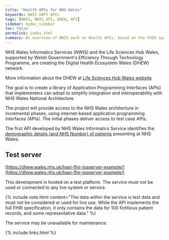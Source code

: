 ```yaml
---
title: "Health APIs for NHS Wales"
keywords: NWIS HAPI APIs
tags: [NWIS, NWIS_API, DHEW, API]
sidebar: mydoc_sidebar
toc: false
permalink: index.html
summary: An overview of NWIS work on Health APIs, based on the FHIR specification.
---
```


NHS Wales Informatics Services (NWIS) and the Life Sciences Hub Wales, supported by Welsh Government's Efficiency Through Technology Programme, are creating the Digital Health Ecosystem Wales (DHEW) network.
 
More information about the DHEW at [Life Sciences Hub Wales website](https://www.lifescienceshubwales.com/dhew/)  
 
The goal is to create a library of Application Programming Interfaces (APIs) that implementers can adopt to simplify integration and interoperability with NHS Wales National Architecture.

The project will provide access to the NHS Wales architecture in incremental phases, using internet-based application programming interfaces (APIs).  The initial phases deliver access to test case APIs.
 
The first API developed by NHS Wales Informatics Service identifies the [demographic details (and NHS Number) of patients](/pt_dmgrphc_landing_page.html) presenting at NHS Wales.
 
## Test server
 [https://dhew.wales.nhs.uk/hapi-fhir-jpaserver-example/](https://dhew.wales.nhs.uk/hapi-fhir-jpaserver-example/)
 
This development is hosted on a test platform. The service must not be used or connected to any live system or service. 

{% include note.html content="The data within the service is test data and must not be considered or used for live use. While the API implements the full FHIR specification, it only contains the data for 100 fictitious patient records, and some representative data." %}

The service may be unavailable for maintenance.


{% include links.html %}
